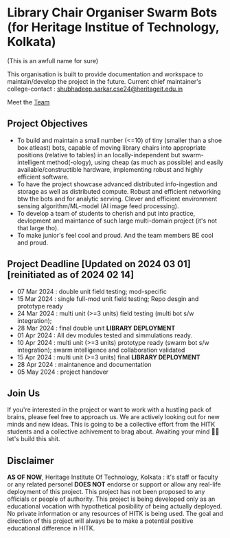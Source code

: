 # Library Chair Organiser Swarm Bots (for Heritage Institue of Technology, Kolkata)
(This is an awfull name for sure)

This organisation is built to provide documentation and workspace to maintain/develop the project in the future. Current chief maintainer's college-contact : shubhadeep.sarkar.cse24@heritageit.edu.in

Meet the [Team](https://github.com/LCOSB-HITK/TEAM)

## Project Objectives
- To build and maintain a small number (<=10) of tiny (smaller than a shoe box atleast) bots, capable of moving library chairs into appropriate positions (relative to tables) in an locally-independent but swarm-intelligent method(-ology), using cheap (as much as possible) and easily available/constructible hardware, implementing robust and highly efficient software.
- To have the project showcase advanced distributed info-ingestion and storage as well as distributed compute. Robust and efficient networking btw the bots and for analytic serving. Clever and efficient environment sensing algorithm/ML-model (AI image feed processing).
- To develop a team of students to cherish and put into practice, devlopment and maintance of such large multi-domain project (it's not that large tho).
- To make junior's feel cool and proud. And the team members BE cool and proud.

<!--
## Project High lvl Overview
- Locally-independent locomotion and elec-maintaince module
   - This module include all the machanics and electronics required in an unit. The actuator controls, power management, and low level process ochestration will be handled by this module. This module will also contain h/w determination and analytic serving code. Failure management and mechanical+s/w robustness is prime for this module
- Swarm Networking daemon-module
- Distributed Compute module
- Job scheduling module/protocol
-->
## Project Deadline [Updated on 2024 03 01] [reinitiated as of 2024 02 14]
- 07 Mar 2024 : double unit field testing; mod-specific
- 15 Mar 2024 : single full-mod unit field testing; Repo desgin and prototype ready
- 24 Mar 2024 : multi unit (>=3 units) field testing (multi bot s/w integration);
- 28 Mar 2024 : final double unit **LIBRARY DEPLOYMENT**
- 01 Apr 2024 : All dev modules tested and simmulations ready.
- 10 Apr 2024 : multi unit (>=3 units) prototype ready (swarm bot s/w integration); swarm intelligence and collaboration validated
- 15 Apr 2024 : multi unit (>=3 units) final **LIBRARY DEPLOYMENT**
- 28 Apr 2024 : maintanence and documentation
- 05 May 2024 : project handover

## Join Us
If you're interested in the project or want to work with a hustling pack of brains, please feel free to approach us. We are actively looking out for new minds and new ideas. This is going to be a collective effort from the HITK students and a collective achivement to brag about. Awaiting your mind 🦾🤜 let's build this shit. 

## Disclaimer
**AS OF NOW**, Heritage Institute Of Technology, Kolkata : it's staff or faculty or any related personel **DOES NOT** endorse or support or allow any real-life deployment of this project. This project has not been proposed to any officials or people of authority. This project is being developed only as an educational vocation with hypothetical posibility of being actually deployed. No private information or any resources of HITK is being used. The goal and direction of this project will always be to make a potential positive educational difference in HITK.

<!--

**Here are some ideas to get you started:**

🙋‍♀️ A short introduction - what is your organization all about?
🌈 Contribution guidelines - how can the community get involved?
👩‍💻 Useful resources - where can the community find your docs? Is there anything else the community should know?
🍿 Fun facts - what does your team eat for breakfast?
🧙 Remember, you can do mighty things with the power of [Markdown](https://docs.github.com/github/writing-on-github/getting-started-with-writing-and-formatting-on-github/basic-writing-and-formatting-syntax)
-->
